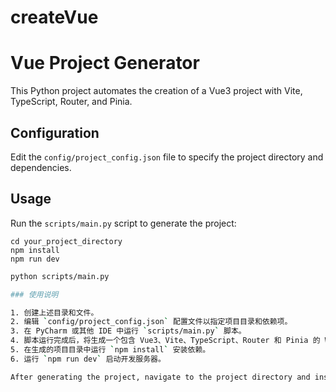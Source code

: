 # createVue

# Vue Project Generator

This Python project automates the creation of a Vue3 project with Vite, TypeScript, Router, and Pinia.

## Configuration

Edit the `config/project_config.json` file to specify the project directory and dependencies.

## Usage

Run the `scripts/main.py` script to generate the project:

```shell
cd your_project_directory
npm install
npm run dev
```

```bash
python scripts/main.py

### 使用说明

1. 创建上述目录和文件。
2. 编辑 `config/project_config.json` 配置文件以指定项目目录和依赖项。
3. 在 PyCharm 或其他 IDE 中运行 `scripts/main.py` 脚本。
4. 脚本运行完成后，将生成一个包含 Vue3、Vite、TypeScript、Router 和 Pinia 的 Web 项目。
5. 在生成的项目目录中运行 `npm install` 安装依赖。
6. 运行 `npm run dev` 启动开发服务器。

After generating the project, navigate to the project directory and install the dependencies:
```